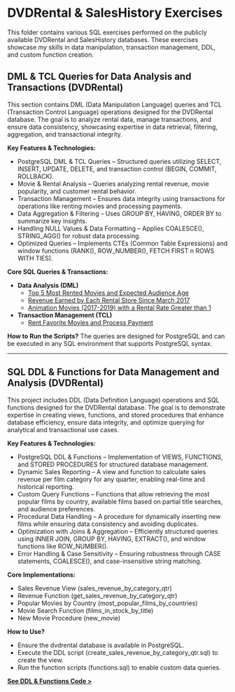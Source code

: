 # DVDRental & SalesHistory Exercises

This folder contains various SQL exercises performed on the publicly available DVDRental and SalesHistory databases. These exercises showcase my skills in data manipulation, transaction management, DDL, and custom function creation.

## DML & TCL Queries for Data Analysis and Transactions (DVDRental)

This section contains DML (Data Manipulation Language) queries and TCL (Transaction Control Language) operations designed for the DVDRental database. The goal is to analyze rental data, manage transactions, and ensure data consistency, showcasing expertise in data retrieval, filtering, aggregation, and transactional integrity.

**Key Features & Technologies:**

*   PostgreSQL DML & TCL Queries – Structured queries utilizing SELECT, INSERT, UPDATE, DELETE, and transaction control (BEGIN, COMMIT, ROLLBACK).
*   Movie & Rental Analysis – Queries analyzing rental revenue, movie popularity, and customer rental behavior.
*   Transaction Management – Ensures data integrity using transactions for operations like renting movies and processing payments.
*   Data Aggregation & Filtering – Uses GROUP BY, HAVING, ORDER BY to summarize key insights.
*   Handling NULL Values & Data Formatting – Applies COALESCE(), STRING_AGG() for robust data processing.
*   Optimized Queries – Implements CTEs (Common Table Expressions) and window functions (RANK(), ROW_NUMBER(), FETCH FIRST n ROWS WITH TIES).

**Core SQL Queries & Transactions:**

*   **Data Analysis (DML)**
    *   [Top 5 Most Rented Movies and Expected Audience Age](https://github.com/nico14-d/Portfolio/blob/main/Projects/SQL/DVDRental%2C%20SalesHistory/DML%2C%20TCL/Task%201%3A%20Top%205%20Most%20Rented%20Movies%20and%20Expected%20Audience%20Age.md)
    *   [Revenue Earned by Each Rental Store Since March 2017](https://github.com/nico14-d/Portfolio/blob/main/Projects/SQL/DVDRental%2C%20SalesHistory/DML%2C%20TCL/Task%202%3A%20Revenue%20Earned%20by%20Each%20Rental%20Store%20Since%20March%202017.md)
    *   [Animation Movies (2017-2019) with a Rental Rate Greater than 1](https://github.com/nico14-d/Portfolio/blob/main/Projects/SQL/DVDRental%2C%20SalesHistory/DML%2C%20TCL/Task%204%3A%20Animation%20Movies%20(2017-2019).md)
*   **Transaction Management (TCL)**
    *   [Rent Favorite Movies and Process Payment](DML_TCL/Rent_Favorite_Movies_and_Process_Payment.sql)

**How to Run the Scripts?**
The queries are designed for PostgreSQL and can be executed in any SQL environment that supports PostgreSQL syntax.


---

## SQL DDL & Functions for Data Management and Analysis (DVDRental)

This project includes DDL (Data Definition Language) operations and SQL functions designed for the DVDRental database. The goal is to demonstrate expertise in creating views, functions, and stored procedures that enhance database efficiency, ensure data integrity, and optimize querying for analytical and transactional use cases.

**Key Features & Technologies:**

*   PostgreSQL DDL & Functions – Implementation of VIEWS, FUNCTIONS, and STORED PROCEDURES for structured database management.
*   Dynamic Sales Reporting – A view and function to calculate sales revenue per film category for any quarter, enabling real-time and historical reporting.
*   Custom Query Functions – Functions that allow retrieving the most popular films by country, available films based on partial title searches, and audience preferences.
*   Procedural Data Handling – A procedure for dynamically inserting new films while ensuring data consistency and avoiding duplicates.
*   Optimization with Joins & Aggregation – Efficiently structured queries using INNER JOIN, GROUP BY, HAVING, EXTRACT(), and window functions like ROW_NUMBER().
*   Error Handling & Case Sensitivity – Ensuring robustness through CASE statements, COALESCE(), and case-insensitive string matching.

**Core Implementations:**

*   Sales Revenue View (sales_revenue_by_category_qtr)
*   Revenue Function (get_sales_revenue_by_category_qtr)
*   Popular Movies by Country (most_popular_films_by_countries)
*   Movie Search Function (films_in_stock_by_title)
*   New Movie Procedure (new_movie)

**How to Use?**

*   Ensure the dvdrental database is available in PostgreSQL.
*   Execute the DDL script (create_sales_revenue_by_category_qtr.sql) to create the view.
*   Run the function scripts (functions.sql) to enable custom data queries.

[**See DDL & Functions Code >**](DDL_Functions)
